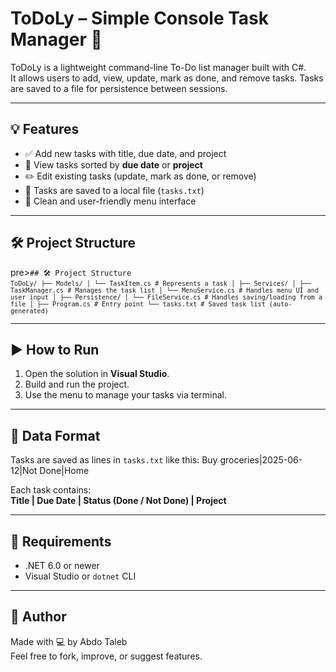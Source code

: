 # ToDoLy – Simple Console Task Manager 📝

ToDoLy is a lightweight command-line To-Do list manager built with C#.  
It allows users to add, view, update, mark as done, and remove tasks. Tasks are saved to a file for persistence between sessions.

---

## 💡 Features

- ✅ Add new tasks with title, due date, and project
- 📅 View tasks sorted by **due date** or **project**
- ✏️ Edit existing tasks (update, mark as done, or remove)
- 💾 Tasks are saved to a local file (`tasks.txt`)
- 🧠 Clean and user-friendly menu interface

---

## 🛠 Project Structure

pre><code>## 🛠 Project Structure ``` ToDoLy/ ├── Models/ │ └── TaskItem.cs # Represents a task │ ├── Services/ │ ├── TaskManager.cs # Manages the task list │ └── MenuService.cs # Handles menu UI and user input │ ├── Persistence/ │ └── FileService.cs # Handles saving/loading from a file │ ├── Program.cs # Entry point └── tasks.txt # Saved task list (auto-generated) ``` </code></pre>

---

## ▶️ How to Run

1. Open the solution in **Visual Studio**.
2. Build and run the project.
3. Use the menu to manage your tasks via terminal.

---

## 💾 Data Format

Tasks are saved as lines in `tasks.txt` like this:
Buy groceries|2025-06-12|Not Done|Home


Each task contains:  
**Title | Due Date | Status (Done / Not Done) | Project**

---

## 📌 Requirements

- .NET 6.0 or newer
- Visual Studio or `dotnet` CLI

---

## 🙋 Author

Made with 💻 by Abdo Taleb  
Feel free to fork, improve, or suggest features.

